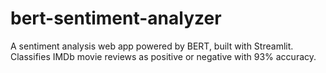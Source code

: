 # bert-sentiment-analyzer
A sentiment analysis web app powered by BERT, built with Streamlit. Classifies IMDb movie reviews as positive or negative with 93% accuracy.